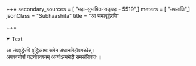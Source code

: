 +++
secondary_sources = [ "महा-सुभाषित-सङ्ग्रहः - 5519",]
meters = [ "उपजाति",]
jsonClass = "Subhaashita"
title = "आ सम्प्रवृद्धेरपि"

+++

<details open><summary>Text</summary>

आ संप्रवृद्धेरपि वृद्धिकामः समेन संधानमिहोपगच्छेत्।  
अपक्वयोर्वा घटयोरवश्यम् अन्योऽन्यभेदी समसंनिपातः॥
</details>
